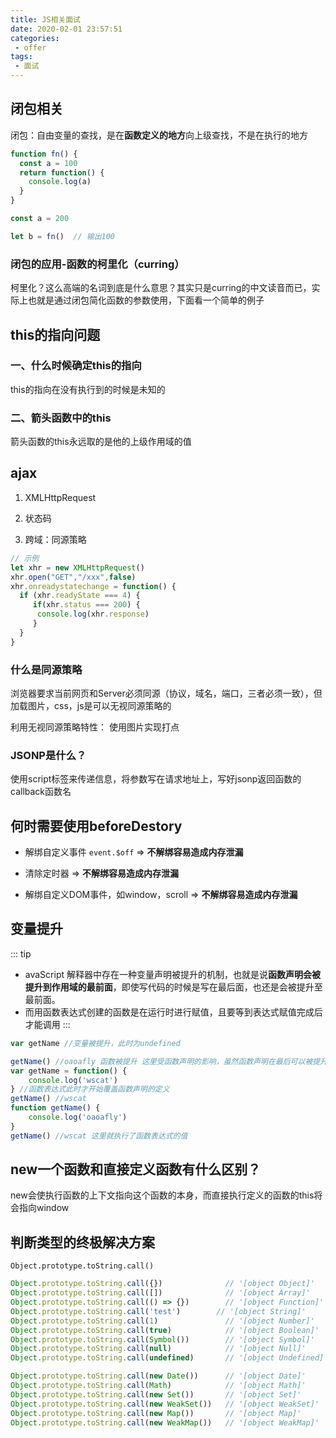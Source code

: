 ```yaml
---
title: JS相关面试
date: 2020-02-01 23:57:51
categories: 
 - offer
tags: 
 - 面试
---
```


## 闭包相关

闭包：自由变量的查找，是在**函数定义的地方**向上级查找，不是在执行的地方

```javascript
function fn() {
  const a = 100
  return function() {
    console.log(a)
  }
}

const a = 200

let b = fn()  // 输出100

```

### 闭包的应用-函数的柯里化（curring）

柯里化？这么高端的名词到底是什么意思？其实只是curring的中文读音而已，实际上也就是通过闭包简化函数的参数使用，下面看一个简单的例子



## this的指向问题

### 一、什么时候确定this的指向
this的指向在没有执行到的时候是未知的

### 二、箭头函数中的this

箭头函数的this永远取的是他的上级作用域的值

## ajax

1. XMLHttpRequest

2. 状态码

3. 跨域：同源策略

```javascript
// 示例
let xhr = new XMLHttpRequest()
xhr.open("GET","/xxx",false)
xhr.onreadystatechange = function() {
  if (xhr.readyState === 4) {
     if(xhr.status === 200) {
      console.log(xhr.response)
     }
  }
}
```

### 什么是同源策略
浏览器要求当前网页和Server必须同源（协议，域名，端口，三者必须一致），但加载图片，css，js是可以无视同源策略的

利用无视同源策略特性： 使用图片实现打点

### JSONP是什么？
 使用script标签来传递信息，将参数写在请求地址上，写好jsonp返回函数的callback函数名


## 何时需要使用beforeDestory

- 解绑自定义事件 `event.$off` => **不解绑容易造成内存泄漏**

- 清除定时器 => **不解绑容易造成内存泄漏**

- 解绑自定义DOM事件，如window，scroll => **不解绑容易造成内存泄漏**

## 变量提升

::: tip
- avaScript 解释器中存在一种变量声明被提升的机制，也就是说**函数声明会被提升到作用域的最前面**，即使写代码的时候是写在最后面，也还是会被提升至最前面。
- 而用函数表达式创建的函数是在运行时进行赋值，且要等到表达式赋值完成后才能调用
:::

```javascript
var getName //变量被提升，此时为undefined

getName() //oaoafly 函数被提升 这里受函数声明的影响，虽然函数声明在最后可以被提升到最前面了
var getName = function() {
    console.log('wscat')
} //函数表达式此时才开始覆盖函数声明的定义
getName() //wscat
function getName() {
    console.log('oaoafly')
}
getName() //wscat 这里就执行了函数表达式的值
```

## new一个函数和直接定义函数有什么区别？

new会使执行函数的上下文指向这个函数的本身，而直接执行定义的函数的this将会指向window

## 判断类型的终极解决方案

`Object.prototype.toString.call()`

```javascript
Object.prototype.toString.call({})              // '[object Object]'
Object.prototype.toString.call([])              // '[object Array]'
Object.prototype.toString.call(() => {})        // '[object Function]'
Object.prototype.toString.call('test')        // '[object String]'
Object.prototype.toString.call(1)               // '[object Number]'
Object.prototype.toString.call(true)            // '[object Boolean]'
Object.prototype.toString.call(Symbol())        // '[object Symbol]'
Object.prototype.toString.call(null)            // '[object Null]'
Object.prototype.toString.call(undefined)       // '[object Undefined]'

Object.prototype.toString.call(new Date())      // '[object Date]'
Object.prototype.toString.call(Math)            // '[object Math]'
Object.prototype.toString.call(new Set())       // '[object Set]'
Object.prototype.toString.call(new WeakSet())   // '[object WeakSet]'
Object.prototype.toString.call(new Map())       // '[object Map]'
Object.prototype.toString.call(new WeakMap())   // '[object WeakMap]'

```









